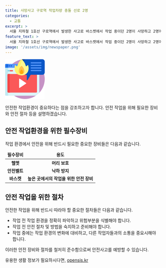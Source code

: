 ```yaml
---
title: 사망사고 구로역 작업차량 충돌 선로 2명
categories:
  - 교통
excerpt: >
  서울 지하철 1호선 구로역에서 발생한 사고로 바스켓에서 작업 중이던 2명이 사망하고 2명이 부상했다. 사고는 상부 작업대가 다른 선로 점검 차량과 충돌한 것으로 파악되며, 구로소방서가 제공한 현장 사진이 공개되었다.
feature_text: >
  서울 지하철 1호선 구로역에서 발생한 사고로 바스켓에서 작업 중이던 2명이 사망하고 2명이 부상했다. 사고는 상부 작업대가 다른 선로 점검 차량과 충돌한 것으로 파악되며, 구로소방서가 제공한 현장 사진이 공개되었다.
image: '/assets/img/newspaper.png'
---
```


<p><img src="/assets/img/news.png" alt="rentncar 속보" /></p>

<p>안전한 작업환경이 중요하다는 점을 강조하고자 합니다. 안전 작업을 위해 필요한 장비와 안전 절차 등을 설명하겠습니다. </p>

<h2 data-ke-size="size26">안전 작업환경을 위한 필수장비</h2>

<p data-ke-size="size16">작업 환경에서 안전을 위해 반드시 필요한 중요한 장비들은 다음과 같습니다.</p>

<table>
<thead>
<tr>
<td style="text-align: center; height: 17px;"><b>필수장비</b></td>
<td style="text-align: center; height: 17px;"><b>용도</b></td>
</tr>
</thead>
<tbody>
<tr>
<td style="text-align: center; height: 17px;"><b>헬멧</b></td>
<td style="text-align: center; height: 17px;"><b>머리 보호</b></td>
</tr>
<tr>
<td style="text-align: center; height: 17px;"><b>안전벨트</b></td>
<td style="text-align: center; height: 17px;"><b>낙하 방지</b></td>
</tr>
<tr>
<td style="text-align: center; height: 17px;"><b>바스켓</b></td>
<td style="text-align: center; height: 17px;"><b>높은 곳에서의 작업을 위한 안전 장비</b></td>
</tr>
</tbody>
</table>

<h2 data-ke-size="size26">안전 작업을 위한 절차</h2>

<p data-ke-size="size16">안전한 작업을 위해 반드시 따라야 할 중요한 절차들은 다음과 같습니다.</p>

<ul>
<li>작업 전 작업 환경을 정확히 파악하고 위험부분을 식별해야 합니다.</li>
<li>작업 전 안전 절차 및 방법을 숙지하고 준비해야 합니다.</li>
<li>작업 중에는 작업 환경의 변화에 대비하고, 다른 작업자들과의 소통을 중요시해야 합니다.</li>
</ul>

<p>이러한 안전 장비와 절차를 철저히 준수함으로써 안전사고를 예방할 수 있습니다. </p>
유용한 생활 정보가 필요하시다면, <a href="https://opensis.kr" rel="dofollow">opensis.kr</a>


